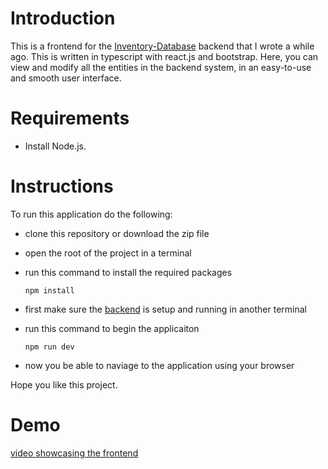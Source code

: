 # Introduction
This is a frontend for the [Inventory-Database](https://github.com/ahmed-abdrhmn/Inventory-Database) backend that I wrote a while ago. This is written in typescript with react.js and bootstrap. Here, you can view and modify all the entities in the backend system, in an easy-to-use and smooth user interface.

# Requirements
 * Install Node.js.

# Instructions
To run this application do the following:

* clone this repository or download the zip file
* open the root of the project in a terminal
* run this command to install the required packages

      npm install
* first make sure the [backend](https://github.com/ahmed-abdrhmn/Inventory-Database) is setup and running in another terminal
* run this command to begin the applicaiton

      npm run dev
* now you be able to naviage to the application using your browser

Hope you like this project.

# Demo
[video showcasing the frontend](https://github.com/ahmed-abdrhmn/InventoryDatabase-React/assets/96475434/9b714dd6-1a7f-4b5c-a575-a78f74cbaa37)

